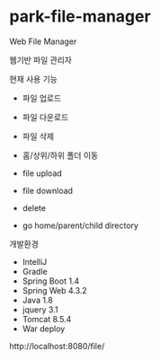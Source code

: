 # park-file-manager
Web File Manager

웹기반 파일 관리자

현재 사용 기능
- 파일 업로드
- 파일 다운로드
- 파일 삭제
- 홈/상위/하위 폴더 이동

- file upload
- file download
- delete
- go home/parent/child directory

개발환경
- IntelliJ
- Gradle
- Spring Boot 1.4
- Spring Web 4.3.2
- Java 1.8
- jquery 3.1
- Tomcat 8.5.4
- War deploy

http://localhost:8080/file/